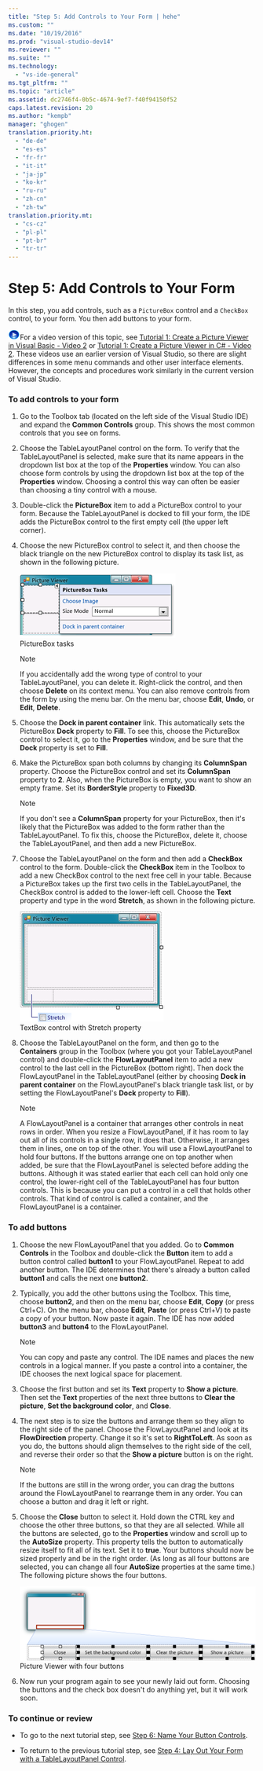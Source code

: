 ```yaml
---
title: "Step 5: Add Controls to Your Form | hehe"
ms.custom: ""
ms.date: "10/19/2016"
ms.prod: "visual-studio-dev14"
ms.reviewer: ""
ms.suite: ""
ms.technology: 
  - "vs-ide-general"
ms.tgt_pltfrm: ""
ms.topic: "article"
ms.assetid: dc2746f4-0b5c-4674-9ef7-f40f94150f52
caps.latest.revision: 20
ms.author: "kempb"
manager: "ghogen"
translation.priority.ht: 
  - "de-de"
  - "es-es"
  - "fr-fr"
  - "it-it"
  - "ja-jp"
  - "ko-kr"
  - "ru-ru"
  - "zh-cn"
  - "zh-tw"
translation.priority.mt: 
  - "cs-cz"
  - "pl-pl"
  - "pt-br"
  - "tr-tr"
---
```

# Step 5: Add Controls to Your Form
In this step, you add controls, such as a `PictureBox` control and a `CheckBox` control, to your form. You then add buttons to your form.  
  
 ![link to video](../code-quality/media/playvideo.gif "PlayVideo")For a video version of this topic, see [Tutorial 1: Create a Picture Viewer in Visual Basic - Video 2](http://go.microsoft.com/fwlink/?LinkId=205211) or [Tutorial 1: Create a Picture Viewer in C# - Video 2](http://go.microsoft.com/fwlink/?LinkId=205200). These videos use an earlier version of Visual Studio, so there are slight differences in some menu commands and other user interface elements. However, the concepts and procedures work similarly in the current version of Visual Studio.  
  
### To add controls to your form  
  
1.  Go to the Toolbox tab (located on the left side of the Visual Studio IDE) and expand the **Common Controls** group. This shows the most common controls that you see on forms.  
  
2.  Choose the TableLayoutPanel control on the form. To verify that the TableLayoutPanel is selected, make sure that its name appears in the dropdown list box at the top of the **Properties** window. You can also choose form controls by using the dropdown list box at the top of the **Properties** window. Choosing a control this way can often be easier than choosing a tiny control with a mouse.  
  
3.  Double-click the **PictureBox** item to add a PictureBox control to your form. Because the TableLayoutPanel is docked to fill your form, the IDE adds the PictureBox control to the first empty cell (the upper left corner).  
  
4.  Choose the new PictureBox control to select it, and then choose the black triangle on the new PictureBox control to display its task list, as shown in the following picture.  
  
     ![PictureBox tasks](../ide/media/express_pictureboxtasks.png "Express_PictureBoxTasks")  
PictureBox tasks  
  
    > [!NOTE]
    >  If you accidentally add the wrong type of control to your TableLayoutPanel, you can delete it. Right-click the control, and then choose **Delete** on its context menu. You can also remove controls from the form by using the menu bar. On the menu bar, choose **Edit**, **Undo**, or **Edit**, **Delete**.  
  
5.  Choose the **Dock in parent container** link. This automatically sets the PictureBox **Dock** property to **Fill**. To see this, choose the PictureBox control to select it, go to the **Properties** window, and be sure that the **Dock** property is set to **Fill**.  
  
6.  Make the PictureBox span both columns by changing its **ColumnSpan** property. Choose the PictureBox control and set its **ColumnSpan** property to **2**. Also, when the PictureBox is empty, you want to show an empty frame. Set its **BorderStyle** property to **Fixed3D**.  
  
    > [!NOTE]
    >  If you don't see a **ColumnSpan** property for your PictureBox, then it's likely that the PictureBox was added to the form rather than the TableLayoutPanel. To fix this, choose the PictureBox, delete it, choose the TableLayoutPanel, and then add a new PictureBox.  
  
7.  Choose the TableLayoutPanel on the form and then add a **CheckBox** control to the form. Double-click the **CheckBox** item in the Toolbox to add a new CheckBox control to the next free cell in your table. Because a PictureBox takes up the first two cells in the TableLayoutPanel, the CheckBox control is added to the lower-left cell. Choose the **Text** property and type in the word **Stretch**, as shown in the following picture.  
  
     ![TextBox control with Stretch property](../ide/media/express_pictureviewercheckbox.png "Express_PictureViewerCheckbox")  
TextBox control with Stretch property  
  
8.  Choose the TableLayoutPanel on the form, and then go to the **Containers** group in the Toolbox (where you got your TableLayoutPanel control) and double-click the **FlowLayoutPanel** item to add a new control to the last cell in the PictureBox (bottom right). Then dock the FlowLayoutPanel in the TableLayoutPanel (either by choosing **Dock in parent container** on the FlowLayoutPanel's black triangle task list, or by setting the FlowLayoutPanel's **Dock** property to **Fill**).  
  
    > [!NOTE]
    >  A FlowLayoutPanel is a container that arranges other controls in neat rows in order. When you resize a FlowLayoutPanel, if it has room to lay out all of its controls in a single row, it does that. Otherwise, it arranges them in lines, one on top of the other. You will use a FlowLayoutPanel to hold four buttons. If the buttons arrange one on top another when added, be sure that the FlowLayoutPanel is selected before adding the buttons. Although it was stated earlier that each cell can hold only one control, the lower-right cell of the TableLayoutPanel has four button controls. This is because you can put a control in a cell that holds other controls. That kind of control is called a container, and the FlowLayoutPanel is a container.  
  
### To add buttons  
  
1.  Choose the new FlowLayoutPanel that you added. Go to **Common Controls** in the Toolbox and double-click the **Button** item to add a button control called **button1** to your FlowLayoutPanel. Repeat to add another button. The IDE determines that there's already a button called **button1** and calls the next one **button2**.  
  
2.  Typically, you add the other buttons using the Toolbox. This time, choose **button2**, and then on the menu bar, choose **Edit**, **Copy** (or press Ctrl+C). On the menu bar, choose **Edit**, **Paste** (or press Ctrl+V) to paste a copy of your button. Now paste it again. The IDE has now added **button3** and **button4** to the FlowLayoutPanel.  
  
    > [!NOTE]
    >  You can copy and paste any control. The IDE names and places the new controls in a logical manner. If you paste a control into a container, the IDE chooses the next logical space for placement.  
  
3.  Choose the first button and set its **Text** property to **Show a picture**. Then set the **Text** properties of the next three buttons to **Clear the picture**, **Set the background color**, and **Close**.  
  
4.  The next step is to size the buttons and arrange them so they align to the right side of the panel. Choose the FlowLayoutPanel and look at its **FlowDirection** property. Change it so it's set to **RightToLeft**. As soon as you do, the buttons should align themselves to the right side of the cell, and reverse their order so that the **Show a picture** button is on the right.  
  
    > [!NOTE]
    >  If the buttons are still in the wrong order, you can drag the buttons around the FlowLayoutPanel to rearrange them in any order. You can choose a button and drag it left or right.  
  
5.  Choose the **Close** button to select it. Hold down the CTRL key and choose the other three buttons, so that they are all selected. While all the buttons are selected, go to the **Properties** window and scroll up to the **AutoSize** property. This property tells the button to automatically resize itself to fit all of its text. Set it to **true**. Your buttons should now be sized properly and be in the right order. (As long as all four buttons are selected, you can change all four **AutoSize** properties at the same time.) The following picture shows the four buttons.  
  
     ![Picture Viewer with four buttons](../ide/media/express_autosize.png "Express_AutoSize")  
Picture Viewer with four buttons  
  
6.  Now run your program again to see your newly laid out form. Choosing the buttons and the check box doesn't do anything yet, but it will work soon.  
  
### To continue or review  
  
-   To go to the next tutorial step, see [Step 6: Name Your Button Controls](../ide/step-6--name-your-button-controls.md).  
  
-   To return to the previous tutorial step, see [Step 4: Lay Out Your Form with a TableLayoutPanel Control](../ide/step-4--lay-out-your-form-with-a-tablelayoutpanel-control.md).